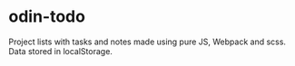 # odin-todo
Project lists with tasks and notes made using pure JS, Webpack and scss. Data stored in localStorage.
